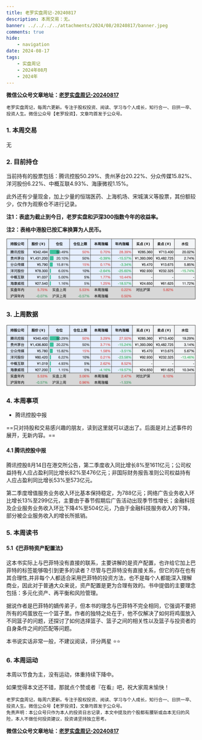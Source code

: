 ```yaml
---
title: 老罗实盘周记-20240817
description: 本周交易：无。
banner: ../../../../attachments/2024/08/20240817/banner.jpeg
comments: true
hide:
    - navigation
date: 2024-08-17
tags:
    - 实盘周记
    - 2024年08月
    - 2024年
---
```


__微信公众号文章地址：[老罗实盘周记-20240817](https://mp.weixin.qq.com/s/x4xywEjsVuJ7r6vpYZZHyg)__

```
老罗实盘周记，每周六更新。专注于股权投资、阅读、学习与个人成长，知行合一、日拱一卒、投资人生。微信公众号【老罗投资】，文章均首发于公众号。
```

### 1. 本周交易

无

### 2. 目前持仓

当前持有的股票包括：腾讯控股50.29%、贵州茅台20.22%、分众传媒15.82%、洋河股份6.22%、中概互联4.93%、海康微视1.15%。

此外还有少量现金，加上少量的恒瑞医药、上海机场、宋城演义等股票，其份额较少，仅作为观察仓不进行记录。

**注1：表底为截止到今日，老罗实盘和沪深300指数今年的收益率。**

**注2：表格中港股已按汇率换算为人民币。**

![目前持仓](../../../attachments/2024/08/20240817/1.jpg)

### 3. 上周数据

![上周数据](../../../attachments/2024/08/20240817/2.jpg)

### 4. 本周事项

+ 腾讯控股中报

==只对持股和交易感兴趣的朋友，读到这里就可以退出了。后面是对上述事件的展开，无新内容。==

#### 4.1 腾讯控股中报

腾讯控股8月14日在港交所公告，第二季度收入同比增长8%至1611亿元；公司权益持有人应占盈利同比增长82%至476亿元；非国际财务报告准则公司权益持有人应占盈利同比增长53%至573亿元。

第二季度增值服务业务收入环比基本保持稳定，为788亿元；网络广告业务收入环比增长13%至299亿元，主要由于春节假期后广告活动出现季节性增长；金融科技及企业服务业务收入环比下降4%至504亿元，乃由于金融科技服务收入的下降，部分被企业服务收入的增长所抵销。

### 5. 本周读书

#### 5.1《巴菲特资产配置法》

这本书实际上与巴菲特没有直接的联系，主要讲解的是资产配置，也许给它加上巴菲特的标签能够吸引到更多的读者？尽管与巴菲特没有直接关系，但它的存在也有其合理性,并非每个人都适合采用巴菲特的投资方法，也不是每个人都能深入理解商业，因此对于普通大众来说，资产配置是更为合理有效的。书中提倡的主要理念包括：多元化资产、再平衡和风险管理。

据说作者是巴菲特的嫡传弟子，但本书的理念与巴菲特不完全相同，它强调不要把所有的鸡蛋放在一个篮子里。作者的独特之处在于，他不仅解决了如何将鸡蛋放入不同篮子的问题，还探讨了如何选择篮子、篮子之间的相关性以及篮子与投资者的自身条件之间的匹配等问题。

本书说实话非常一般，不建议阅读，评分两星 ⭐️⭐️

### 6. 本周运动

本周以节食为主，没有运动，体重持续下降中。

如果觉得本文还不错，那就点个赞或者『在看』吧，祝大家周末愉快！

```
老罗实盘周记，每周六更新。专注于股权投资、阅读、学习与个人成长，知行合一、日拱一卒、投资人生。微信公众号【老罗投资】，文章均首发于公众号。
免责声明：本公众号只作为本人的投资日志记录，本文中提及的个股都有腰斩或血本无归的风险，本人不做任何投资建议，投资请坚持独立思考。
```

__微信公众号文章地址：[老罗实盘周记-20240817](https://mp.weixin.qq.com/s/x4xywEjsVuJ7r6vpYZZHyg)__